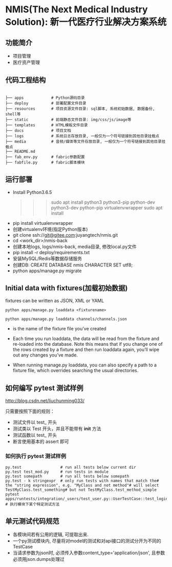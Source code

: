 # NMIS(The Next Medical Industry Solution):  新一代医疗行业解决方案系统

## 功能简介
- 项目管理
- 医疗资产管理

## 代码工程结构
```

├── apps            # Python源码目录
├── deploy          # 部署配置文件目录
├── resources       # 项目资源文件目录: sql脚本, 系统初始数据, 数据备份, shell等 
├── static          # 前端静态文件目录: img/css/js/image等
├── templates       # HTML模板文件目录
├── docs            # 项目文档   
├── logs            # 系统日志存放目录, 一般仅为一个符号链接到其他目录挂载点
├── media           # 音频/媒体等文件存放目录, 一般仅为一个符号链接到其他目录挂载点 
├── README.md
├── fab_env.py      # fabric参数配置   
├── fabfile.py      # fabric脚本模块

```

## 运行部署
- Install Python3.6.5
    >>> sudo apt install python3 python3-pip python-dev python3-dev python-pip virtualenvwrapper
    >>> sudo apt install 
- pip install virtualenvwrapper
- 创建virtualenv环境(指定Python版本)
- git clone ssh://git@gitee.com:juyangtech/nmis.git
- cd <work_dir>/nmis-back
- 创建本地logs, logs/nmis-back, media目录, 修改local.py文件
- pip install -r deploy/requirements.txt
- 安装MySQL/Redis等数据存储服务
- 创建DB: CREATE DATABASE nmis CHARACTER SET utf8;
- python apps/manage.py migrate 


## Initial data with fixtures(加载初始数据)

fixtures can be written as JSON, XML or YAML 
 ```
python apps/manage.py loaddata <fixturename>

python apps/manage.py loaddata channels/channels.json
 ```
* <fixturename> is the name of the fixture file you’ve created
* Each time you run loaddata, the data will be read from the fixture and re-loaded into the database. 
Note this means that if you change one of the rows created by a fixture and then run loaddata again, 
  you’ll wipe out any changes you’ve made.
  
* When running manage.py loaddata, you can also specify a path to a fixture file, which overrides 
  searching the usual directories.


## 如何编写 pytest 测试样例
http://blog.csdn.net/liuchunming033/

只需要按照下面的规则：

* 测试文件以 test_ 开头
* 测试类以 Test 开头，并且不能带有 __init__ 方法
* 测试函数以 test_ 开头
* 断言使用基本的 assert 即可


### 如何执行 pytest 测试样例
```
py.test                 # run all tests below current dir
py.test test_mod.py     # run tests in module
py.test somepath        # run all tests below somepath
py.test - k stringexpr  # only run tests with names that match the# the "string expression", e.g. "MyClass and not method"# will select TestMyClass.test_something# but not TestMyClass.test_method_simple
pytest apps/runtests/integration/_users/test_user.py::UserTestCase::test_login    # 执行模块下某个特定测试方法
```        

## 单元测试代码规范
* 各模块间若有公用的逻辑, 可提取出来.
* 一个py测试模块内, 尽量将对model的测试和对api接口的测试分开为不同的TestCase
* 当请求参数为json时, 必须传入参数content_type='application/json', 且参数必须用json.dumps处理过  
